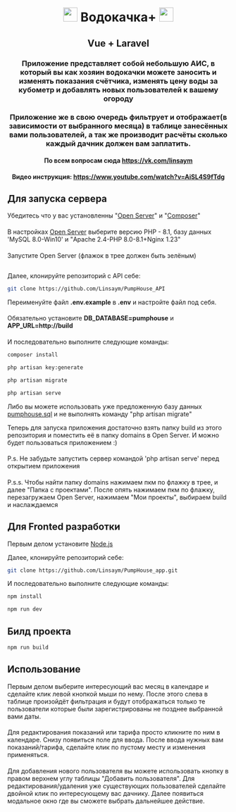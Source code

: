 <h1 align="center"><img src="https://vuejs.org/logo.svg" height="32"/> Водокачка+ <img src="https://vuejs.org/logo.svg" height="32"/></h1>
<h2 align="center">Vue + Laravel</h2>
<h3 align="center">Приложение представляет собой небольшую АИС, в который вы как хозяин водокачки можете заносить и изменять показания счётчика, изменять цену воды за кубометр и добавлять новых пользователей к вашему огороду</h3>
<h3 align="center">Приложение же в свою очередь фильтрует и отображает(в зависимости от выбранного месяца) в таблице занесённых вами пользователей, а так же производит расчёты сколько каждый дачник должен вам заплатить.</h3>

<h4 align="center">По всем вопросам сюда <a href="https://vk.com/linsaym">https://vk.com/linsaym </a> </h4>
<h4 align="center">Видео
инструкция: <a href="https://www.youtube.com/watch?v=AiSL4S9fTdg">https://www.youtube.com/watch?v=AiSL4S9fTdg </a> </h4>

## Для запуска сервера

Убедитесь что у вас установленны "<a href="">Open Server</a>" и "<a href="https://getcomposer.org/">Composer</a>"

####

В настройках <a href="">Open Server</a> выберите версию PHP - 8.1, базу данных 'MySQL 8.0-Win10' и "Apache 2.4-PHP
8.0-8.1+Nginx 1.23"

####

Запустите Open Server (флажок в трее должен быть зелёным)

##

Далее, клонируйте репозиторий c API себе:

```sh
git clone https://github.com/Linsaym/PumpHouse_API
```

Переименуйте файл <strong>.env.example</strong> в <strong>.env</strong> и настройте файл под себя.

####

Обязательно установите <strong>DB_DATABASE=pumphouse</strong> и <strong>APP_URL=http://build</strong>

####

И последовательно выполните следующие команды:

```sh
composer install
```

```sh
php artisan key:generate
```

```sh
php artisan migrate
```

```sh
php artisan serve
```

Либо вы можете использовать уже предложенную базу
данных <a href='https://github.com/Linsaym/PumpHouse_API/blob/master/pumphouse.sql'>pumphouse.sql</a> и не выполнять
команду "php artisan migrate"

Теперь для запуска приложения достаточно взять папку build из этого репозитория и поместить её в папку domains в Open
Server. И можно будет пользоваться приложением :)

####

P.s. Не забудьте запустить сервер командой 'php artisan serve' перед открытием приложения

####

P.s.s. Чтобы найти папку domains нажимаем пкм по флажку в трее, и далее "Папка с проектами". После опять нажимаем пкм по
флажку, перезагружаем Open Server, нажимаем "Мои проекты", выбираем build и наслаждаемся

## Для Fronted разработки

<p>Первым делом установите <a href="https://nodejs.org/en">Node.js</a></p>
Далее, клонируйте репозиторий себе:

```sh
git clone https://github.com/Linsaym/PumpHouse_app.git
```

И последовательно выполните следующие команды:

```sh
npm install
```

```sh
npm run dev
```

## Билд проекта

```sh
npm run build
```

## Использование

Первым делом выберите интересующий вас месяц в календаре и сделайте клик левой кнопкой мыши по нему. После этого слева в
таблице произойдёт фильтрация и будут отображаться только те пользователи которые были зарегистрированы не позднее
выбранной вами даты.

####

Для редактирования показаний или тарифа просто кликните по ним в календаре. Снизу появиться поле для ввода. После ввода
нужных вам показаний/тарифа, сделайте клик по пустому месту и изменения применяться.

####

Для добавления нового пользователя вы можете использовать кнопку в правом верхнем углу таблицы "Добавить пользователя".
Для редактирования/удаления уже существующих пользователей сделайте двойной клик по интересующему вас дачнику. Далее
появиться модальное окно где вы сможете выбрать дальнейшее действие.